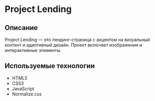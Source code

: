 # Project Lending

## Описание

Project Lending — это лендинг-страница с акцентом на визуальный контент и адаптивный дизайн. Проект включает изображения и интерактивные элементы.

## Используемые технологии

- HTML5
- CSS3
- JavaScript
- Normalize.css
